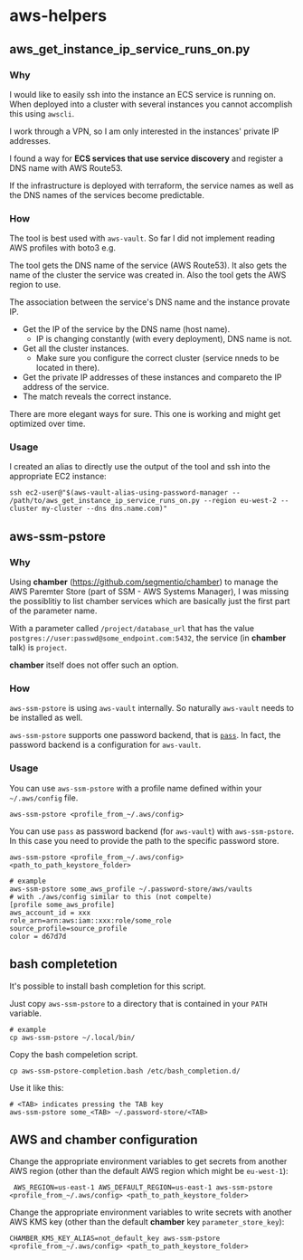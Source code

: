 # aws-helpers

## aws_get_instance_ip_service_runs_on.py

### Why
I would like to easily ssh into the instance an ECS service is running on. When deployed into a cluster with several instances you cannot accomplish this using `awscli`.

I work through a VPN, so I am only interested in the instances' private IP addresses.

I found a way for **ECS services that use service discovery** and register a DNS name with AWS Route53.

If the infrastructure is deployed with terraform, the service names as well as the DNS names of the services become predictable.

### How

The tool is best used with `aws-vault`. So far I did not implement reading AWS profiles with boto3 e.g.

The tool gets the DNS name of the service (AWS Route53). It also gets the name of the cluster the service was created in. Also the tool gets the AWS region to use.

The association between the service's DNS name and the instance provate IP.
* Get the IP of the service by the DNS name (host name).
  - IP is changing constantly (with every deployment), DNS name is not.
* Get all the cluster instances.
  - Make sure you configure the correct cluster (service nneds to be located in there).
* Get the private IP addresses of these instances and compareto the IP address of the service.
* The match reveals the correct instance.

There are more elegant ways for sure. This one is working and might get optimized over time.

### Usage

I created an alias to directly use the output of the tool and ssh into the appropriate EC2 instance:
```
ssh ec2-user@"$(aws-vault-alias-using-password-manager -- /path/to/aws_get_instance_ip_service_runs_on.py --region eu-west-2 --cluster my-cluster --dns dns.name.com)"
```

## aws-ssm-pstore

### Why
Using **chamber** (https://github.com/segmentio/chamber) to manage the AWS Paremter Store (part of SSM - AWS Systems Manager), I was missing the possiblitiy to list chamber services which are basically just the first part of the parameter name.

With a parameter called `/project/database_url` that has the value `postgres://user:passwd@some_endpoint.com:5432`, the service (in **chamber** talk) is `project`.

**chamber** itself does not offer such an option.

### How

`aws-ssm-pstore` is using `aws-vault` internally. So naturally `aws-vault` needs to be installed as well.

`aws-ssm-pstore` supports one password backend, that is [`pass`](https://www.passwordstore.org/). In fact, the password backend is a configuration for `aws-vault`.

### Usage

You can use `aws-ssm-pstore` with a profile name defined within your `~/.aws/config` file.
```
aws-ssm-pstore <profile_from_~/.aws/config>
```

You can use `pass` as password backend (for `aws-vault`) with `aws-ssm-pstore`. In this case you need to provide the path to the specific password store.
```
aws-ssm-pstore <profile_from_~/.aws/config> <path_to_path_keystore_folder>

# example
aws-ssm-pstore some_aws_profile ~/.password-store/aws/vaults
# with ./aws/config similar to this (not compelte)
[profile some_aws_profile]
aws_account_id = xxx
role_arn=arn:aws:iam::xxx:role/some_role
source_profile=source_profile
color = d67d7d
```

## bash completetion

It's possible to install bash completion for this script.

Just copy `aws-ssm-pstore` to a directory that is contained in your `PATH` variable.
```
# example
cp aws-ssm-pstore ~/.local/bin/
```
Copy the bash compeletion script.
```
cp aws-ssm-pstore-completion.bash /etc/bash_completion.d/
```

Use it like this:
```
# <TAB> indicates pressing the TAB key
aws-ssm-pstore some_<TAB> ~/.password-store/<TAB>
```

## AWS and chamber configuration

Change the appropriate environment variables to get secrets from another AWS region (other than the default AWS region which might be `eu-west-1`):
```
 AWS_REGION=us-east-1 AWS_DEFAULT_REGION=us-east-1 aws-ssm-pstore <profile_from_~/.aws/config> <path_to_path_keystore_folder>
```

Change the appropriate environment variables to write secrets with another AWS KMS key (other than the default **chamber** key `parameter_store_key`):
```
CHAMBER_KMS_KEY_ALIAS=not_default_key aws-ssm-pstore <profile_from_~/.aws/config> <path_to_path_keystore_folder>
```
